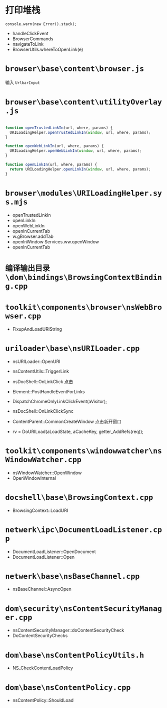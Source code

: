 # 打印堆栈

`console.warn(new Error().stack);`
- handleClickEvent
- BrowserCommands
- navigateToLink
- BrowserUtils.whereToOpenLink(e)
# `browser\base\content\browser.js`
输入 `UrlbarInput`

# `browser\base\content\utilityOverlay.js`
```js

function openTrustedLinkIn(url, where, params) {
  URILoadingHelper.openTrustedLinkIn(window, url, where, params);
}

function openWebLinkIn(url, where, params) {
  URILoadingHelper.openWebLinkIn(window, url, where, params);
}

function openLinkIn(url, where, params) {
  return URILoadingHelper.openLinkIn(window, url, where, params);
}
```

# `browser\modules\URILoadingHelper.sys.mjs`
- openTrustedLinkIn
- openLinkIn
- openWebLinkIn
- openInCurrentTab
- w.gBrowser.addTab
- openInWindow
Services.ww.openWindow
- openInCurrentTab

# `编译输出目录\dom\bindings\BrowsingContextBinding.cpp`

# `toolkit\components\browser\nsWebBrowser.cpp`
- FixupAndLoadURIString

# `uriloader\base\nsURILoader.cpp`
- nsURILoader::OpenURI

- nsContentUtils::TriggerLink
- nsDocShell::OnLinkClick 点击
- Element::PostHandleEventForLinks
- DispatchChromeOnlyLinkClickEvent(aVisitor);
- nsDocShell::OnLinkClickSync
- ContentParent::CommonCreateWindow
点击新开窗口
- rv = DoURILoad(aLoadState, aCacheKey, getter_AddRefs(req));

# `toolkit\components\windowwatcher\nsWindowWatcher.cpp`
- nsWindowWatcher::OpenWindow
- OpenWindowInternal
# `docshell\base\BrowsingContext.cpp`
- BrowsingContext::LoadURI
# `netwerk\ipc\DocumentLoadListener.cpp`
- DocumentLoadListener::OpenDocument
- DocumentLoadListener::Open
# `netwerk\base\nsBaseChannel.cpp`
- nsBaseChannel::AsyncOpen
# `dom\security\nsContentSecurityManager.cpp`
- nsContentSecurityManager::doContentSecurityCheck
- DoContentSecurityChecks
# `dom\base\nsContentPolicyUtils.h`
- NS_CheckContentLoadPolicy
# `dom\base\nsContentPolicy.cpp`
- nsContentPolicy::ShouldLoad
